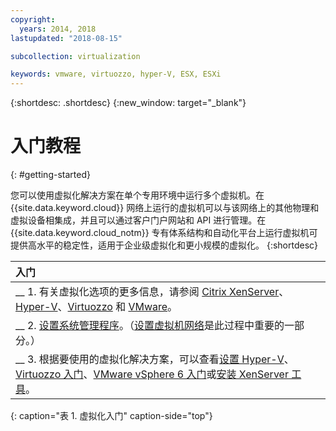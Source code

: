 ```yaml
---
copyright:
  years: 2014, 2018
lastupdated: "2018-08-15"

subcollection: virtualization

keywords: vmware, virtuozzo, hyper-V, ESX, ESXi
---
```


{:shortdesc: .shortdesc}
{:new_window: target="_blank"}

# 入门教程
{: #getting-started}

您可以使用虚拟化解决方案在单个专用环境中运行多个虚拟机。在 {{site.data.keyword.cloud}} 网络上运行的虚拟机可以与该网络上的其他物理和虚拟设备相集成，并且可以通过客户门户网站和 API 进行管理。在 {{site.data.keyword.cloud_notm}} 专有体系结构和自动化平台上运行虚拟机可提供高水平的稳定性，适用于企业级虚拟化和更小规模的虚拟化。
{:shortdesc}

|入门|
|:------------------|
| __ 1. 有关虚拟化选项的更多信息，请参阅 [Citrix XenServer](/docs/infrastructure/virtualization?topic=Virtualization-what-is-citrix-xenserver-)、[Hyper-V](/docs/infrastructure/virtualization?topic=Virtualization-what-is-hyper-v-)、[Virtuozzo](/docs/infrastructure/virtualization?topic=Virtualization-what-is-virtuozzo-) 和 [VMware](/docs/infrastructure/vmware?topic=VMware-getting-started)。|
| __ 2. [设置系统管理程序](/docs/infrastructure/virtualization?topic=Virtualization-setting-up-a-hypervisor)。（[设置虚拟机网络](/docs/infrastructure/virtualization?topic=Virtualization-setting-up-a-virtual-machine-network)是此过程中重要的一部分。）|
| __ 3. 根据要使用的虚拟化解决方案，可以查看[设置 Hyper-V](/docs/infrastructure/virtualization?topic=Virtualization-setting-up-hyper-v)、[Virtuozzo 入门](/docs/infrastructure/virtualization?topic=Virtualization-getting-started-with-virtuozzo)、[VMware vSphere 6 入门](/docs/infrastructure/vmware?topic=VMware-vmware-getting-started#vmware-getting-started)或[安装 XenServer 工具](/docs/infrastructure/virtualization?topic=Virtualization-installing-xenserver-tools-when-using-linux)。|
{: caption="表 1. 虚拟化入门" caption-side="top"}
